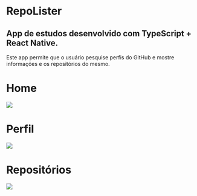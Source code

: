 # RepoLister

<h2>App de estudos desenvolvido com TypeScript + React Native.</h2>
<p>Este app permite que o usuário pesquise perfis do GitHub e mostre informações e os repositórios do mesmo.</p>

# Home

<img src = "https://raw.github.com/clauds-macedo/RepoLister/main/imgs/download.png">

# Perfil

<img src = "https://raw.github.com/clauds-macedo/RepoLister/main/imgs/download (1).png">

# Repositórios

<img src = "https://raw.github.com/clauds-macedo/RepoLister/main/imgs/download (2).png">
